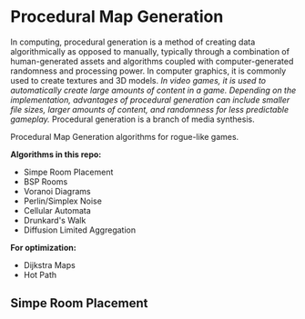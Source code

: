 # Procedural Map Generation

In computing, procedural generation is a method of creating data algorithmically as opposed to manually, typically through a combination of human-generated assets and algorithms  coupled with computer-generated randomness and processing power. In computer graphics, it is commonly used to create textures and 3D models. *In video games, it is used to automatically create large amounts of content in a game. Depending on the implementation, advantages of procedural generation can include smaller file sizes, larger amounts of content, and randomness for less predictable gameplay.* Procedural generation is a branch of media synthesis.  

Procedural Map Generation algorithms for rogue-like games.  

**Algorithms in this repo:**
- Simpe Room Placement
- BSP Rooms
- Voranoi Diagrams
- Perlin/Simplex Noise
- Cellular Automata
- Drunkard's Walk
- Diffusion Limited Aggregation

**For optimization:**
- Dijkstra Maps
- Hot Path  
## Simpe Room Placement
